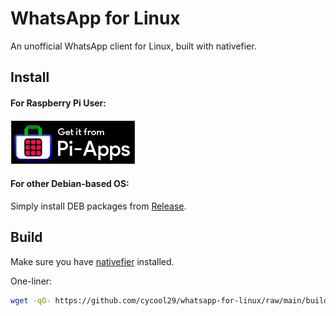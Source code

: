 # WhatsApp for Linux

An unofficial WhatsApp client for Linux, built with nativefier.

## Install

#### For Raspberry Pi User:
[![badge](https://github.com/Botspot/pi-apps/blob/master/icons/badge.png?raw=true)](https://github.com/Botspot/pi-apps)  

#### For other Debian-based OS:
Simply install DEB packages from [Release](https://github.com/cycool29/whatsapp-for-linux/releases).


## Build 

Make sure you have [nativefier](https://github.com/nativefier/nativefier) installed.

One-liner:
```bash
wget -qO- https://github.com/cycool29/whatsapp-for-linux/raw/main/build-whatsapp.sh | bash
```

